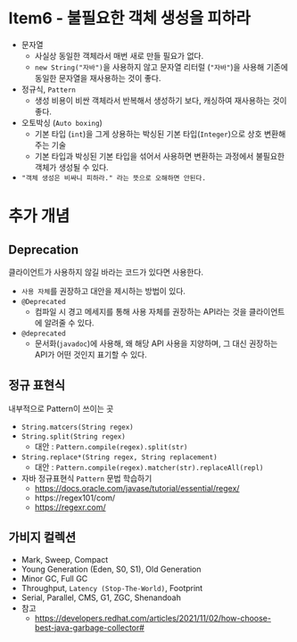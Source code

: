 # Item6 - 불필요한 객체 생성을 피하라

* 문자열
	* 사실상 동일한 객체라서 매번 새로 만들 필요가 없다.
	* `new String("자바")`을 사용하지 않고 문자열 리터럴 (``"자바"``)을 사용해 기존에 동일한 문자열을 재사용하는 것이 좋다.
* 정규식, `Pattern`
	* 생성 비용이 비싼 객체라서 반복해서 생성하기 보다, 캐싱하여 재사용하는 것이 좋다.
* 오토박싱 (`Auto boxing`)
	* 기본 타입 (`int`)을 그게 상용하는 박싱된 기본 타입(`Integer`)으로 상호 변환해주는 기술
	* 기본 타입과 박싱된 기본 타입을 섞어서 사용하면 변환하는 과정에서 불필요한 객체가 생성될 수 있다.
* `"객체 생성은 비싸니 피하라." 라는 뜻으로 오해하면 안된다.`

# 추가 개념

## Deprecation
클라이언트가 사용하지 않길 바라는 코드가 있다면 사용한다.

* `사용 자체`를 권장하고 대안을 제시하는 방법이 있다.
* `@Deprecated`
	* 컴파일 시 경고 메세지를 통해  사용 자체를 권장하는 API라는 것을 클라이언트에 알려줄 수 있다.
* `@deprecated`
	* 문서화(`javadoc`)에 사용해, 왜 해당 API 사용을 지양하며, 그 대신 권장하는 API가 어떤 것인지 표기할 수 있다.

## 정규 표현식
내부적으로 Pattern이 쓰이는 곳

* `String.matcers(String regex)`
* `String.split(String regex)`
	* 대안 : `Pattern.compile(regex).split(str)`
* `String.replace*(String regex, String replacement)`
	* 대안 : `Pattern.compile(regex).matcher(str).replaceAll(repl)`
* 자바 정규표현식 `Pattern` 문법 학습하기
	* https://docs.oracle.com/javase/tutorial/essential/regex/
	* https://regex101/com/
	* https://regexr.com/

## 가비지 컬렉션

* Mark, Sweep, Compact
* Young Generation (Eden, S0, S1), Old Generation
* Minor GC, Full GC
* Throughput, `Latency (Stop-The-World)`, Footprint
* Serial, Parallel, CMS, G1, ZGC, Shenandoah
* 참고
	* https://developers.redhat.com/articles/2021/11/02/how-choose-best-java-garbage-collector# 